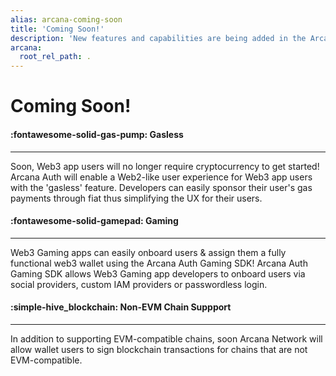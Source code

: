 ```yaml
---
alias: arcana-coming-soon
title: 'Coming Soon!'
description: 'New features and capabilities are being added in the Arcana Auth solution every day! List of upcoming product features for Web3 app developers.'
arcana:
  root_rel_path: .
---
```


# Coming Soon!

<div class="grid card_container" markdown>
  <div class="cards" markdown>
  <div class="card" markdown><h4><b>:fontawesome-solid-gas-pump: Gasless</b></h4><hr><p>Soon, Web3 app users will no longer require cryptocurrency to get started! Arcana Auth will enable a Web2-like user experience for Web3 app users with the 'gasless' feature. Developers can easily sponsor their user's gas payments through fiat thus simplifying the UX for their users.</p></div>
  <div class="card" markdown><h4><b>:fontawesome-solid-gamepad: Gaming</b></h4><hr><p>Web3 Gaming apps can easily onboard users & assign them a fully functional web3 wallet using the Arcana Auth Gaming SDK! Arcana Auth Gaming SDK allows Web3 Gaming app developers to onboard users via social providers, custom IAM providers or passwordless login.</p></div>
  <!---
  <div class="card" markdown><h4><b>:material-button-pointer: Whitelabelled Auth</b></h4><hr><p>Web3 apps can build a custom wallet UI and need not use the built-in wallet UI that comes with the Arcana Auth SDK. This enables developers to be in charge and control when the app throws up a UI popup and asks the user to approve or reject a blockchain transaction.</p></div>
  -->
  <div class="card" markdown><h4><b>:simple-hive_blockchain: Non-EVM Chain Suppport</b></h4><hr><p>In addition to supporting EVM-compatible chains, soon Arcana Network will allow wallet users to sign blockchain transactions for chains that are not EVM-compatible.</p></div>
  </div>
</div>


